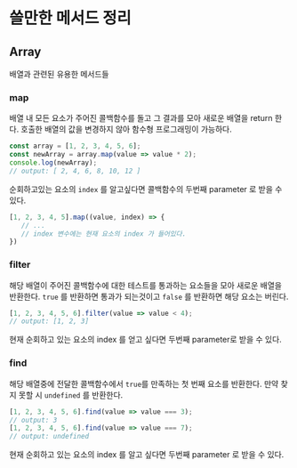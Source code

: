 # 쓸만한 메서드 정리

## Array

배열과 관련된 유용한 메서드들

### map

배열 내 모든 요소가 주어진 콜백함수를 돌고 그 결과를 모아 새로운 배열을 return 한다. 호출한 배열의 값을 변경하지 않아 함수형 프로그래밍이 가능하다.

```js
const array = [1, 2, 3, 4, 5, 6];
const newArray = array.map(value => value * 2);
console.log(newArray);
// output: [ 2, 4, 6, 8, 10, 12 ]
```

순회하고있는 요소의 `index` 를 알고싶다면 콜백함수의 두번째 parameter 로 받을 수 있다.

```js
[1, 2, 3, 4, 5].map((value, index) => {
   // ...
   // index 변수에는 현재 요소의 index 가 들어있다. 
})
```


### filter

해당 배열이 주어진 콜백함수에 대한 테스트를 통과하는 요소들을 모아 새로운 배열을 반환한다.
`true` 를 반환하면 통과가 되는것이고 `false` 를 반환하면 해당 요소는 버린다.

```js
[1, 2, 3, 4, 5, 6].filter(value => value < 4);
// output: [1, 2, 3]
```
현재 순회하고 있는 요소의 index 를 얻고 싶다면 두번째 parameter로 받을 수 있다.

### find

해당 배열중에 전달한 콜백함수에서 `true`를 만족하는 첫 번째 요소를 반환한다. 만약 찾지 못할 시 `undefined` 를 반환한다.

```js
[1, 2, 3, 4, 5, 6].find(value => value === 3);
// output: 3
[1, 2, 3, 4, 5, 6].find(value => value === 7);
// output: undefined
```

현재 순회하고 있는 요소의 index 를 알고 싶다면 두번째 parameter 로 받을 수 있다.
